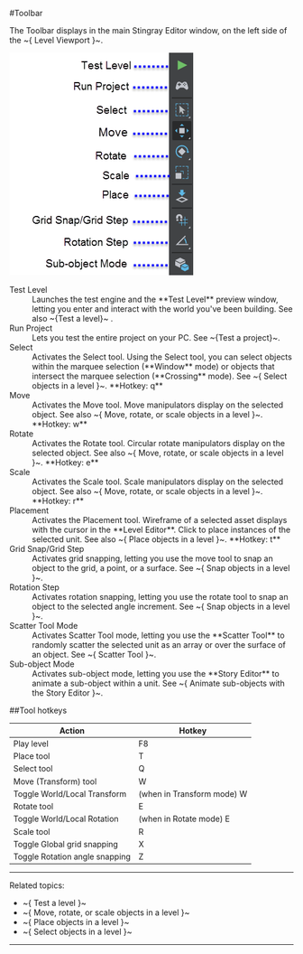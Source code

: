 #Toolbar

The Toolbar displays in the main Stingray Editor window, on the left side of the ~{ Level Viewport }~.

![Level Viewport toolbar](../../images/comp_levelEd_toolbar.png)

<dl>

<dt>Test Level</dt>

<dd>Launches the test engine and the **Test Level** preview window, letting you enter and interact with the world you've been building. See also ~{Test a level}~ .</dd>

<dt>Run Project</dt>

<dd>Lets you test the entire project on your PC. See ~{Test a project}~.</dd>

<dt>Select</dt>
<dd>Activates the Select tool. Using the Select tool, you can select objects within the marquee selection (**Window** mode) or objects that intersect the marquee selection (**Crossing** mode). See ~{ Select objects in a level  }~. **Hotkey: q**</dd>

<dt>Move</dt>

<dd>Activates the Move tool. Move manipulators display on the selected object. See also ~{ Move, rotate, or scale objects in a level }~. **Hotkey: w**</dd>

<dt>Rotate</dt>

<dd>Activates the Rotate tool. Circular rotate manipulators display on the selected object. See also ~{ Move, rotate, or scale objects in a level }~. **Hotkey: e**</dd>

<dt>Scale</dt>

<dd>Activates the Scale tool. Scale manipulators display on the selected object. See also ~{ Move, rotate, or scale objects in a level }~. **Hotkey: r**</dd>

<dt>Placement</dt>

<dd>Activates the Placement tool. Wireframe of a selected asset displays with the cursor in the **Level Editor**. Click to place instances of the selected unit. See also ~{ Place objects in a level }~. **Hotkey: t**</dd>

<dt>Grid Snap/Grid Step</dt>
<dd>Activates grid snapping, letting you use the move tool to snap an object to the grid, a point, or a surface. See ~{ Snap objects in a level }~.</dd>

<dt>Rotation Step</dt>
<dd>Activates rotation snapping, letting you use the rotate tool to snap an object to the selected angle increment. See ~{ Snap objects in a level }~.</dd>

<dt>Scatter Tool Mode</dt>
<dd>Activates Scatter Tool mode, letting you use the **Scatter Tool** to randomly scatter the selected unit as an array or over the surface of an object. See ~{ Scatter Tool }~.</dd>

<dt>Sub-object Mode</dt>
<dd>Activates sub-object mode, letting you use the **Story Editor** to animate a sub-object within a unit. See ~{ Animate sub-objects with the Story Editor }~.</dd>

</dl>

##Tool hotkeys

| Action  | Hotkey |
| ------------- | ------------- |
| Play level  | F8  |
| Place tool  | T |
| Select tool | Q |
| Move (Transform) tool  | W  |
| Toggle World/Local Transform  | (when in Transform mode) W  |
| Rotate tool  | E  |
| Toggle World/Local Rotation  | (when in Rotate mode) E  |
| Scale tool  | R  |
| Toggle Global grid snapping  | X |
| Toggle Rotation angle snapping  | Z |

---
Related topics:
-	~{ Test a level }~
-	~{ Move, rotate, or scale objects in a level }~
-	~{ Place objects in a level }~
- ~{ Select objects in a level }~
---

